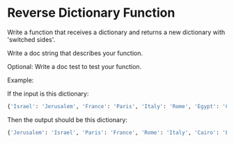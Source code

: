 # Reverse Dictionary Function

Write a function that receives a dictionary and returns a new dictionary with 'switched sides'. 

Write a doc string that describes your function.

Optional: Write a doc test to test your function.

Example:

If the input is this dictionary:

```python
{'Israel': 'Jerusalem', 'France': 'Paris', 'Italy': 'Rome', 'Egypt': 'Cairo'}
```

Then the output should be this dictionary:

```python
{'Jerusalem': 'Israel', 'Paris': 'France', 'Rome': 'Italy', 'Cairo': 'Egypt'}
```
